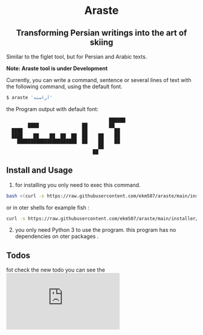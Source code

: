 <div align="center">
  <h1> Araste </h1>
  <h2> Transforming Persian writings into the art of skiing </h2>
</div>

Similar to the figlet tool, but for Persian and Arabic texts.

**Note: Araste tool is under Development**

Currently, you can write a command, sentence or several lines of text with the following command, using the default font.

```bash
$ araste 'آراسته'
```

the Program output with default font:

```
                                      ██████
        ████                ██        ██
  ████                      ██          ██
  ████    ██    ██  ██  ██  ██    ██    ██
    ██████████████████████  ██    ██    ██
                                  ██
                                ██
```

## Install and Usage

1. for installing you only need to exec this command.

````bash
bash <(curl -s https://raw.githubusercontent.com/ekm507/araste/main/installer/install.sh)
````

or in oter shells for example fish :

````bash
curl -s https://raw.githubusercontent.com/ekm507/araste/main/installer/install.sh | bash
````

2. you only need Python 3 to use the program. this program has no dependencies on oter packages .

## Todos
fot check the new todo you can see the ![TODOS](https://github.com/ekm507/araste/blob/main/TODOS_EN.md)
